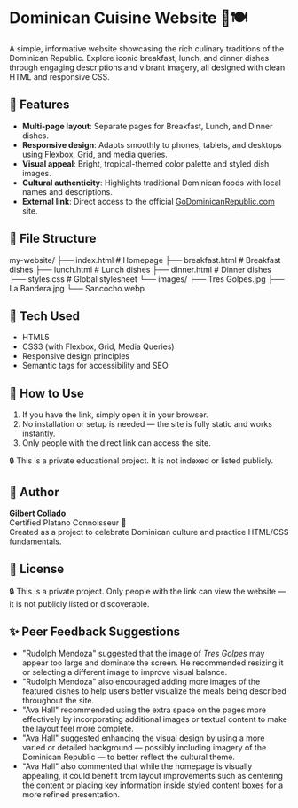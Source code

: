 # Dominican Cuisine Website 🌴🍽️

A simple, informative website showcasing the rich culinary traditions of the Dominican Republic. Explore iconic breakfast, lunch, and dinner dishes through engaging descriptions and vibrant imagery, all designed with clean HTML and responsive CSS.

## 🌟 Features

- **Multi-page layout**: Separate pages for Breakfast, Lunch, and Dinner dishes.
- **Responsive design**: Adapts smoothly to phones, tablets, and desktops using Flexbox, Grid, and media queries.
- **Visual appeal**: Bright, tropical-themed color palette and styled dish images.
- **Cultural authenticity**: Highlights traditional Dominican foods with local names and descriptions.
- **External link**: Direct access to the official [GoDominicanRepublic.com](https://www.godominicanrepublic.com) site.

## 📁 File Structure
my-website/
├── index.html # Homepage
├── breakfast.html # Breakfast dishes
├── lunch.html # Lunch dishes
├── dinner.html # Dinner dishes
├── styles.css # Global stylesheet
└── images/
├── Tres Golpes.jpg
├── La Bandera.jpg
└── Sancocho.webp


## 🔧 Tech Used

- HTML5  
- CSS3 (with Flexbox, Grid, Media Queries)  
- Responsive design principles  
- Semantic tags for accessibility and SEO  

## 🚀 How to Use

1. If you have the link, simply open it in your browser.
2. No installation or setup is needed — the site is fully static and works instantly.
3. Only people with the direct link can access the site.

🔒 This is a private educational project. It is not indexed or listed publicly.

## 🙋 Author

**Gilbert Collado**  
Certified Platano Connoisseur 🍌  
Created as a project to celebrate Dominican culture and practice HTML/CSS fundamentals.

## 📜 License

🔒 This is a private project. Only people with the link can view the website — it is not publicly listed or discoverable.

## ✨ Peer Feedback Suggestions

- "Rudolph Mendoza" suggested that the image of *Tres Golpes* may appear too large and dominate the screen. He recommended resizing it or selecting a different image to improve visual balance.
- "Rudolph Mendoza" also encouraged adding more images of the featured dishes to help users better visualize the meals being described throughout the site.
- "Ava Hall" recommended using the extra space on the pages more effectively by incorporating additional images or textual content to make the layout feel more complete.
- "Ava Hall" suggested enhancing the visual design by using a more varied or detailed background — possibly including imagery of the Dominican Republic — to better reflect the cultural theme.
- "Ava Hall" also commented that while the homepage is visually appealing, it could benefit from layout improvements such as centering the content or placing key information inside styled content boxes for a more refined presentation.
